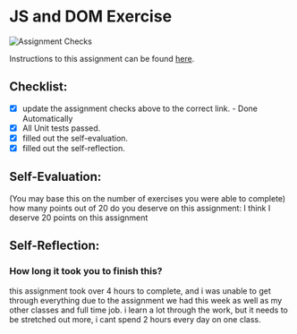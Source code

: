 JS and DOM Exercise
===================================
![Assignment Checks](https://github.com/IT3049C/JS-and-DOM-Exercises/workflows/Assignment%20Checks/badge.svg)

Instructions to this assignment can be found [here](https://it3049c.github.io/Material/Assignments/2.JavaScript_Exercises/).

## Checklist:
- [X] update the assignment checks above to the correct link. - Done Automatically
- [X] All Unit tests passed.
- [X] filled out the self-evaluation.
- [X] filled out the self-reflection.

## Self-Evaluation: 
(You may base this on the number of exercises you were able to complete)
how many points out of 20 do you deserve on this assignment: I think I deserve 20 points on this assignment

## Self-Reflection:
<!-- What did you learn that you found interesting -->

### How long it took you to finish this?
this assignment took over 4 hours to complete, and i was unable to get through everything due to the assignment we had this week as well as my other classes and full time job. i learn a lot through the work, but it needs to be stretched out more, i cant spend 2 hours every day on one class. 
